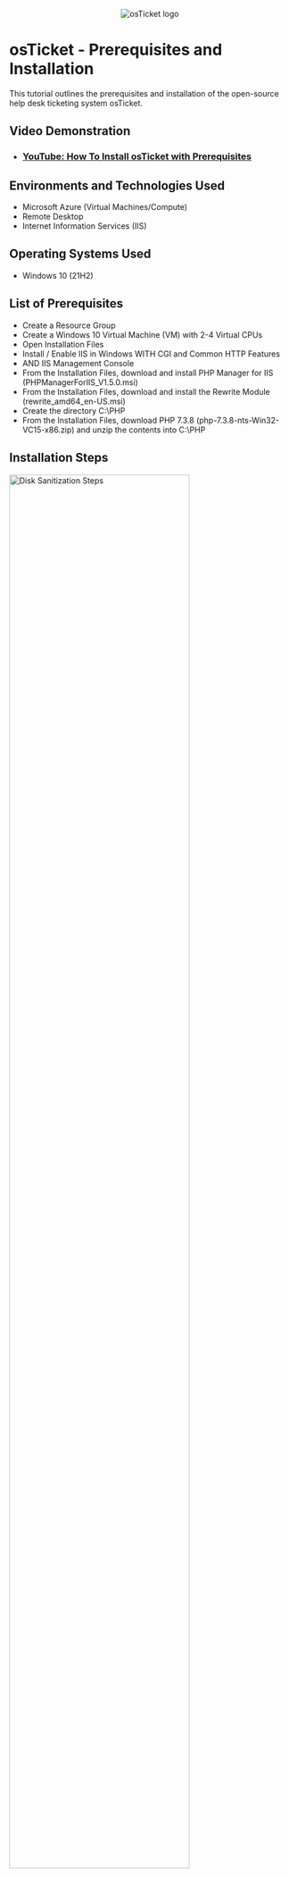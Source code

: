 <p align="center">
<img src="https://i.imgur.com/Clzj7Xs.png" alt="osTicket logo"/>
</p>

<h1>osTicket - Prerequisites and Installation</h1>
This tutorial outlines the prerequisites and installation of the open-source help desk ticketing system osTicket.<br />


<h2>Video Demonstration</h2>

- ### [YouTube: How To Install osTicket with Prerequisites](https://www.youtube.com)

<h2>Environments and Technologies Used</h2>

- Microsoft Azure (Virtual Machines/Compute)
- Remote Desktop
- Internet Information Services (IIS)

<h2>Operating Systems Used </h2>

- Windows 10</b> (21H2)

<h2>List of Prerequisites</h2>

- Create a Resource Group
- Create a Windows 10 Virtual Machine (VM) with 2-4 Virtual CPUs
- Open Installation Files
- Install / Enable IIS in Windows WITH
CGI and Common HTTP Features
- AND IIS Management Console
- From the Installation Files, download and install PHP Manager for IIS (PHPManagerForIIS_V1.5.0.msi)
- From the Installation Files, download and install the Rewrite Module (rewrite_amd64_en-US.msi)
- Create the directory C:\PHP
- From the Installation Files, download PHP 7.3.8 (php-7.3.8-nts-Win32-VC15-x86.zip) and unzip the contents into C:\PHP


<h2>Installation Steps</h2>

<p>
<img src="https://i.imgur.com/uENQOhc.png" height="80%" width="80%" alt="Disk Sanitization Steps"/>
</p>
<p>
Create an Azure Virtual Machine Windows 10, 4 vCPUs

</p>
<br />

<p>
<img src="https://i.imgur.com/aeLgSEX.png" height="80%" width="80%" alt="Disk Sanitization Steps"/>
</p>
<p>
Turning windows feateres on and downloading and Istalling ( PHP Manager for IIS and Rewrite Module ). </p>
<br />

<p>
<img src="https://i.imgur.com/nbjQx1c.png" height="80%" width="80%" alt="Disk Sanitization Steps"/>
</p>
<p>
Downloading and install VC_redist.x86.exe and MySQL 5.5.62 </p>
<br />
